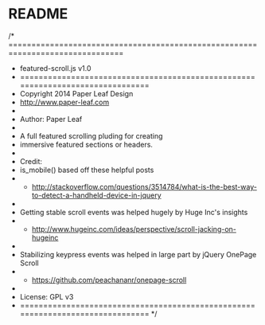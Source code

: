 # README #

/* ===============================================================================
 * featured-scroll.js v1.0
 * ===============================================================================
 * Copyright 2014 Paper Leaf Design
 * http://www.paper-leaf.com
 * 
 * Author: Paper Leaf
 *
 * A full featured scrolling pluding for creating
 * immersive featured sections or headers.
 *
 * Credit: 
 * is_mobile() based off these helpful posts
 * - http://stackoverflow.com/questions/3514784/what-is-the-best-way-to-detect-a-handheld-device-in-jquery
 * 
 * Getting stable scroll events was helped hugely by Huge Inc's insights
 * - http://www.hugeinc.com/ideas/perspective/scroll-jacking-on-hugeinc
 *
 * Stabilizing keypress events was helped in large part by jQuery OnePage Scroll
 * - https://github.com/peachananr/onepage-scroll
 * 
 * License: GPL v3
 * =============================================================================== */